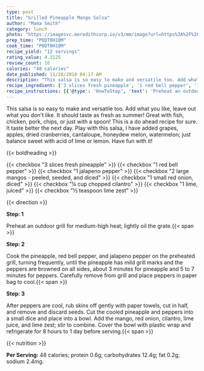 ```yaml
---
type: post
title: "Grilled Pineapple Mango Salsa"
author: "Mama Smith"
category: lunch
photo: "https://imagesvc.meredithcorp.io/v3/mm/image?url=https%3A%2F%2Fimages.media-allrecipes.com%2Fuserphotos%2F3503570.jpg"
prep_time: "P0DT0H10M"
cook_time: "P0DT0H10M"
recipe_yield: "12 servings"
rating_value: 4.3125
review_count: 16
calories: "48 calories"
date_published: 11/28/2018 04:17 AM
description: "This salsa is so easy to make and versatile too. Add what you like, leave out what you don't like. It should taste as fresh as summer! Great with fish, chicken, pork, chips, or just with a spoon! This is a do ahead recipe for sure.  It taste better the next day.  Play with this salsa, I have added grapes, apples, dried cranberries, cantaloupe, honeydew melon, watermelon; just balance sweet with acid of lime or lemon. Have fun with it!"
recipe_ingredient: ['3 slices fresh pineapple', '1 red bell pepper', '1 jalapeno pepper', '2 large mangos - peeled, seeded, and diced', '1 small red onion, diced', '¼ cup chopped cilantro', '1 lime, juiced', '½ teaspoon lime zest']
recipe_instructions: [{'@type': 'HowToStep', 'text': 'Preheat an outdoor grill for medium-high heat; lightly oil the grate.\n'}, {'@type': 'HowToStep', 'text': 'Cook the pineapple, red bell pepper, and jalapeno pepper on the preheated grill, turning frequently, until the pineapple has mild grill marks and the peppers are browned on all sides, about 3 minutes for pineapple and 5 to 7 minutes for peppers. Carefully remove from grill and place peppers in paper bag to cool.\n'}, {'@type': 'HowToStep', 'text': 'After peppers are cool, rub skins off gently with paper towels, cut in half, and remove and discard seeds. Cut the cooled pineapple and peppers into a small dice and place into a bowl. Add the mango, red onion, cilantro, lime juice, and lime zest; stir to combine. Cover the bowl with plastic wrap and refrigerate for 8 hours to 1 day before serving.\n'}]
---
```


This salsa is so easy to make and versatile too. Add what you like, leave out what you don't like. It should taste as fresh as summer! Great with fish, chicken, pork, chips, or just with a spoon! This is a do ahead recipe for sure.  It taste better the next day.  Play with this salsa, I have added grapes, apples, dried cranberries, cantaloupe, honeydew melon, watermelon; just balance sweet with acid of lime or lemon. Have fun with it! 

{{< boldheading >}}

{{< checkbox "3 slices fresh pineapple" >}}
{{< checkbox "1  red bell pepper" >}}
{{< checkbox "1  jalapeno pepper" >}}
{{< checkbox "2 large mangos - peeled, seeded, and diced" >}}
{{< checkbox "1 small red onion, diced" >}}
{{< checkbox "¼ cup chopped cilantro" >}}
{{< checkbox "1  lime, juiced" >}}
{{< checkbox "½ teaspoon lime zest" >}}


{{< direction >}}

**Step: 1**

Preheat an outdoor grill for medium-high heat; lightly oil the grate.{{< span >}}

**Step: 2**

Cook the pineapple, red bell pepper, and jalapeno pepper on the preheated grill, turning frequently, until the pineapple has mild grill marks and the peppers are browned on all sides, about 3 minutes for pineapple and 5 to 7 minutes for peppers. Carefully remove from grill and place peppers in paper bag to cool.{{< span >}}

**Step: 3**

After peppers are cool, rub skins off gently with paper towels, cut in half, and remove and discard seeds. Cut the cooled pineapple and peppers into a small dice and place into a bowl. Add the mango, red onion, cilantro, lime juice, and lime zest; stir to combine. Cover the bowl with plastic wrap and refrigerate for 8 hours to 1 day before serving.{{< span >}}

{{< nutrition >}}

**Per Serving:** 48 calories; protein 0.6g; carbohydrates 12.4g; fat 0.2g; sodium 2.4mg.